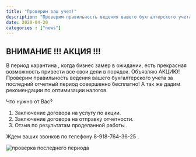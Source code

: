 ```yaml
---
title: "Проверим ваш учет!"
description: "Проверим правильность ведения вашего бухгалтерского учета"
date: 2020-04-20
categories : ["news"]
---
```


## ВНИМАНИЕ !!! АКЦИЯ !!!
В период карантина , когда бизнес замер в ожидании, есть прекрасная
возможность привести все свои дели в порядок. Объявляю АКЦИЮ! Проверим
правильность  ведения вашего бухгалтерского учета за последний отчетный
период  совершенно бесплатно! А так же дадим рекомендации по оптимизации
налогов.

Что нужно от Вас?

1. Заключение договора на услугу по акции.
2. Заключение договора на отправку отчетности.
3. Отзыв по результатам проделанной работы .

Ждем ваших звонков по телефону 8-918-764-36-25 .

![проверка последнего периода](/img/lasteperiodaudit.jpeg)
